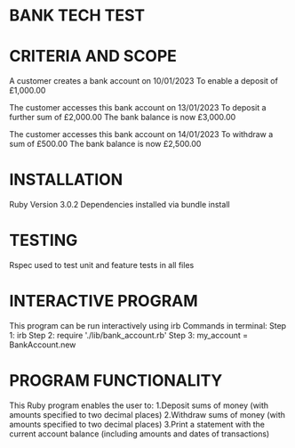 # BANK TECH TEST

# CRITERIA AND SCOPE
A customer creates a bank account on 10/01/2023
To enable a deposit of £1,000.00

The customer accesses this bank account on 13/01/2023
To deposit a further sum of £2,000.00
The bank balance is now £3,000.00

The customer accesses this bank account on 14/01/2023
To withdraw a sum of £500.00
The bank balance is now £2,500.00

# INSTALLATION
Ruby Version 3.0.2
Dependencies installed via bundle install

# TESTING
Rspec used to test unit and feature tests in all files

# INTERACTIVE PROGRAM
This program can be run interactively using irb
Commands in terminal:
Step 1: irb
Step 2: require './lib/bank_account.rb'
Step 3: my_account = BankAccount.new

# PROGRAM FUNCTIONALITY
This Ruby program enables the user to:
1.Deposit sums of money (with amounts specified to two decimal places)
2.Withdraw sums of money (with amounts specified to two decimal places)
3.Print a statement with the current account balance (including amounts and dates of transactions)
